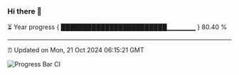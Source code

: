 ### Hi there 👋

⏳ Year progress { ████████████████████████▁▁▁▁▁▁ } 80.40 %

---

⏰ Updated on Mon, 21 Oct 2024 06:15:21 GMT

![Progress Bar CI](https://github.com/Shyam-Makwana/GitHub-Actions-Demo/workflows/Progress%20Bar%20CI/badge.svg)
